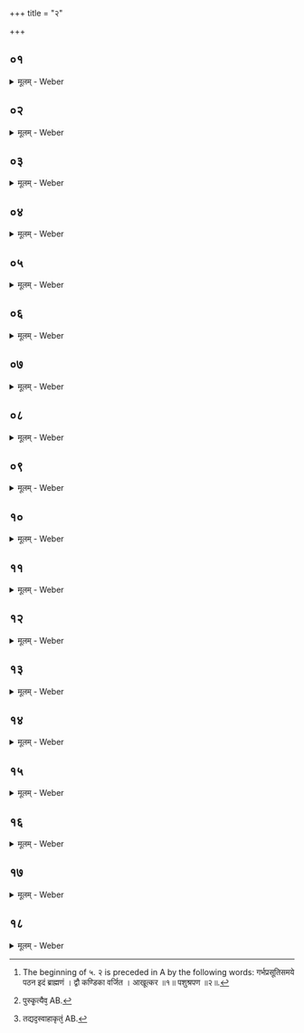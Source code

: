 +++
title = "२"

+++


##  ०१
<details><summary>मूलम् - Weber</summary>

वशामा᳘लभते॥  
ता᳘माल᳘भ्य सं᳘ज्ञपयन्ति संज्ञ᳘प्याह वपामु᳘त्खिदे᳘त्युत्खि᳘द्य वपा᳘मनुम᳘र्शं ग᳘र्भमे᳘ष्टवै᳘ ब्रूयात्स य᳘दि न᳘ विन्द᳘न्ति किमा᳘द्रियेरन्य᳘द्यु विन्द᳘न्ति त᳘त्र प्रा᳘यश्चित्तिः क्रियते [^wbr_1] ॥  

[^wbr_1]: The beginning of ५. २ is preceded in A by the following words: गर्भप्रसूतिसमये पठन इदं ब्राह्मणं । द्वौ कण्डिका वर्जित । आखूत्कर ॥१॥ पशुश्रपण ॥२॥.
</details>

##  ०२
<details><summary>मूलम् - Weber</summary>

न वै त᳘दवकल्पते॥  
यदे᳘काम् म᳘न्यमाना ए᳘कयेवैत᳘या च᳘रेयुर्यद्द्वे म᳘न्यमाना द्वा᳘भ्यामिव च᳘रेयु स्थालीं᳘ चैॗवोष्णी᳘षं चो᳘पकल्पयितवै᳘ ब्रूयात्॥
</details>

##  ०३
<details><summary>मूलम् - Weber</summary>

अ᳘थ वप᳘या चरन्ति॥  
य᳘थैव त᳘स्यै च᳘रणं वप᳘या चरिॗत्वाध्वर्यु᳘श्च य᳘जमानश्च पु᳘नरे᳘तः स᳘ आहाध्वर्युर्नि᳘रूहैतं ग᳘र्भमि᳘ति त᳘ᳫं᳘ हॗ नोदरतो नि᳘रूहेदा᳘र्ताया वै᳘ मृता᳘या उदरतो नि᳘रूहन्ति यदा वै ग᳘र्भः स᳘मृद्धो भ᳘वति प्रज᳘ननेन वै स त᳘र्हि प्रत्यङ्ङै᳘ति तम᳘पि विरु᳘ज्य श्रो᳘णी प्रत्य᳘ञ्चं नि᳘रूहितवै᳘ ब्रूयात्॥
</details>

##  ०४
<details><summary>मूलम् - Weber</summary>

तं᳘ निरुह्य᳘माणमभि᳘मन्त्रयते॥  
ए᳘जतु द᳘शमास्यो ग᳘र्भो जरा᳘युणा सहे᳘ति स यदाहै᳘जत्वि᳘ति प्राण᳘मेॗवास्मिन्नेत᳘द्दधाति द᳘शमास्य इ᳘ति यदा वै ग᳘र्भः स᳘मृद्धो भ᳘वत्य᳘थ द᳘शमास्यस्त᳘मेतदप्य᳘दशमास्यᳫं स᳘न्तम् ब्र᳘ह्मणैव य᳘जुषा द᳘शमास्यं करोति॥
</details>

##  ०५
<details><summary>मूलम् - Weber</summary>

जरा᳘युणा सहे᳘ति॥  
तद्य᳘था द᳘शमास्यो जरा᳘युणा सहेया᳘देव᳘मेत᳘दाह य᳘थायं᳘ वायुरे᳘जति य᳘था समुद्र ए᳘जती᳘ति प्राण᳘मेॗवास्मिन्नेत᳘द्दधात्येॗवायं द᳘शमास्यो अ᳘स्रज्जरा᳘युणा सहे᳘ति तद्य᳘था द᳘शमास्यो जरा᳘युणा सह स्र᳘ᳫं᳘सेतैव᳘मेत᳘दाह॥
</details>

##  ०६
<details><summary>मूलम् - Weber</summary>

त᳘दाहुः॥  
कथ᳘मेतं ग᳘र्भं कुर्यादित्य᳘ङ्गादङ्गाद्धैवास्या᳘वद्येयुर्य᳘थैवे᳘तरेषामवदा᳘नानामवदा᳘नं त᳘दु त᳘था न᳘ कुर्यादुतॗ ह्येषो᳘ ऽविकृताङ्गो भ᳘वत्यध᳘स्तादेव᳘ ग्रीवा᳘ अपिकृ᳘त्यैत᳘स्याᳫं स्थाल्या᳘मेतम् मे᳘धं श्चोतयेयुः स᳘र्वेभ्यो वा᳘ अस्यैषो᳘ ऽङ्गेभ्यो मे᳘ध श्चोतति त᳘दस्य स᳘र्वेषामेवा᳘ङ्गानाम᳘वत्तम् भवत्य᳘वद्यन्ति वशा᳘या अवदा᳘नानि य᳘थैव ते᳘षामवदा᳘नम्॥
</details>

##  ०७
<details><summary>मूलम् - Weber</summary>

ता᳘नि पशुश्र᳘पणे श्रपयन्ति॥  
त᳘देॗवैतम् मे᳘धं श्रपयन्त्युष्णी᳘षेणावे᳘ष्ट्य ग᳘र्भम् पार्श्वतः᳘ पशुश्र᳘पणस्योपनि᳘दधाति यदा᳘ शृतो भ᳘वत्य᳘थ समु᳘द्यावदा᳘नान्येॗवाभिजुहो᳘ति नैतम् मे᳘धमु᳘द्वासयन्ति पशुं᳘ त᳘देॗवैतम् मे᳘धमु᳘द्वासयन्ति॥
</details>

##  ०८
<details><summary>मूलम् - Weber</summary>

तं᳘ जघ᳘नेन चा᳘त्वालम᳘न्तरेण यू᳘पं चाग्निं᳘ च हरन्ति॥  
दक्षिणतो᳘ निधा᳘य प्रतिप्रस्थाता᳘वद्यत्य᳘थ स्रुचोरु᳘पस्तृणीते᳘ ऽथ मनो᳘तायै हवि᳘षो ऽनुवा᳘च आहा᳘वद्यन्ति वशा᳘या अवदा᳘नानां य᳘थैव ते᳘षामवदा᳘नम्॥
</details>

##  ०९
<details><summary>मूलम् - Weber</summary>

अ᳘थ प्रचरणी᳘ति स्रु᳘ग्भवति॥  
त᳘स्याम् प्रतिप्रस्थाता मे᳘धायो᳘पस्तृणीते द्विर᳘वद्यति सकृ᳘दभि᳘घारयति प्र᳘त्यनक्त्यवदा᳘ने अ᳘थानुवा᳘च आहाश्रा᳘व्याह प्रेष्ये᳘ति व᳘षट्कृते ऽध्वर्यु᳘र्जुहोत्यध्वर्योर᳘नु हो᳘मं जुहोति प्रतिप्रस्थाता᳟॥
</details>

##  १०
<details><summary>मूलम् - Weber</summary>

य᳘स्यै ते यज्ञि᳘यो ग᳘र्भ इ᳘ति॥  
अ᳘यज्ञिया वै ग᳘र्भास्त᳘मेतद्ब्र᳘ह्मणैव य᳘जुषा यज्ञि᳘यं करोति य᳘स्यै यो᳘निहिरण्ययी᳘त्यदो वा᳘ एत᳘स्यै यो᳘निं वि᳘छिन्दन्ति य᳘ददो᳘ निष्क᳘र्षन्त्यमृ᳘तमा᳘युर्हि᳘रण्यं ता᳘मेॗवास्या एत᳘दमृ᳘तां यो᳘निं करोत्य᳘ङ्गान्य᳘ह्रुता य᳘स्य त᳘म् मात्रा स᳘मजीगमᳫं स्वाहे᳘ति य᳘दि पु᳘मान्त्स्याद्य᳘द्यु स्त्री स्याद᳘ङ्गान्य᳘ह्रुता य᳘स्यै ता᳘म् मात्रा स᳘मजीगमᳫं स्वाहे᳘ति य᳘द्यु अ᳘विज्ञातो ग᳘र्भो भ᳘वति पुंस्कृ᳘त्यैव᳘ [^wbr_2] जुहुयात्पु᳘मांसो हि ग᳘र्भा अ᳘ङ्गान्य᳘ह्रुता य᳘स्य त᳘म् मात्रा स᳘मजीगमᳫं स्वाहे᳘त्यदो वा᳘ एत᳘म् मात्रा वि᳘ष्वञ्चं कुर्वन्ति य᳘ददो᳘ निष्क᳘र्षन्ति त᳘मेत᳘द्ब्र᳘ह्मणैव य᳘जुषा सम᳘र्ध्य मध्यतो᳘ यज्ञ᳘स्य पु᳘नर्मात्रा स᳘ङ्गमयति॥  

[^wbr_2]: पुस्कृ᳘त्यैव᳘ AB.
</details>

##  ११
<details><summary>मूलम् - Weber</summary>

अ᳘थाध्वयुर्व᳘नस्प᳘तिना चरति॥  
व᳘नस्प᳘तिनाध्वर्यु᳘श्चरित्वा या᳘न्युपभृ᳘त्यवदा᳘नानि भ᳘वन्ति ता᳘नि समान᳘यमान आहाग्न᳘ये स्विष्टकृते᳘ ऽनुब्रूही᳘त्यत्या᳘क्रामति प्रतिप्रस्थाता स᳘ एतᳫं स᳘र्वमेव मे᳘धं गृह्णीते᳘ ऽथोप᳘रिष्टाद्द्विरा᳘ज्यस्याभि᳘घारयत्याश्रा᳘व्याह प्रेष्ये᳘ति व᳘षट्कृते ऽध्वर्यु᳘र्जुहोत्यध्वर्योर᳘नु हो᳘मं जुहोति प्रतिप्रस्थाता᳟॥
</details>

##  १२
<details><summary>मूलम् - Weber</summary>

पुरुदस्मो वि᳘षुरूप इ᳘न्दुरि᳘ति॥  
बहुदान इ᳘ति हैतद्यदा᳘ह पुरुदस्म इ᳘ति वि᳘षुरूप इ᳘ति वि᳘षुरूपा इव हि ग᳘र्भा इ᳘न्दुरन्त᳘र्महिमा᳘नमानञ्ज धी᳘र इ᳘त्यन्तॗर्ह्येष᳘ मात᳘र्यक्तो भ᳘वत्ये᳘कपदीं द्विप᳘दीं त्रिप᳘दीं च᳘तुष्पदीमष्टा᳘पदीम् भु᳘वना᳘नु प्रथन्ताᳫं स्वाहे᳘ति प्रथ᳘यत्येॗवैनामेतत्सु᳘भूयो ह जयत्यष्टा᳘पद्येष्ट्वा य᳘दुचा᳘नष्टापद्या॥
</details>

##  १३
<details><summary>मूलम् - Weber</summary>

त᳘दाहुः᳟᳟॥  
क्वैतं ग᳘र्भं कुर्यादि᳘ति वृक्ष᳘ एॗवैनमु᳘द्दध्युरन्त᳘रिक्षायतना वै ग᳘र्भा अन्त᳘रिक्षमिवैतद्य᳘द्वृक्षस्त᳘देनᳫं स्व᳘ एॗवाय᳘तने प्र᳘तिष्ठापयति त᳘दु वा᳘ आहुर्य᳘ एनं त᳘त्रानुव्याह᳘रेद्वृक्ष᳘ एनम् मृतमु᳘द्धास्यन्ती᳘ति त᳘था हैव᳘ स्यात्॥
</details>

##  १४
<details><summary>मूलम् - Weber</summary>

अप ए᳘वैन᳘मभ्य᳘वहरेयुः॥  
आ᳘पो वा᳘ अस्य स᳘र्वस्य प्रतिष्ठा त᳘देनमॗप्स्वेव प्र᳘तिष्ठापयति त᳘दु वा᳘ आहुर्य᳘ एनं त᳘त्रानुव्याह᳘रेदॗप्स्वेव᳘ मरिष्यती᳘ति त᳘था हैव᳘ स्यात्॥
</details>

##  १५
<details><summary>मूलम् - Weber</summary>

आखूत्कर᳘ एॗवैनमु᳘पकिरेयुः॥  
इयं वा᳘ अस्य स᳘र्वस्य प्रतिष्ठा त᳘देनमस्या᳘मेव प्र᳘तिष्ठापयति त᳘दु वा᳘ आहुर्य᳘ एनं त᳘त्रानुव्याह᳘रेत्क्षिॗप्रे ऽस्मै मृता᳘य श्मशानं᳘ करिष्यन्ती᳘ति त᳘था हैव᳘ स्यात्॥
</details>

##  १६
<details><summary>मूलम् - Weber</summary>

पशुश्र᳘पण एॗवैनम् मरु᳘द्भ्यो जुहुयात्॥  
अहुता᳘दो वै᳘ देवा᳘नाम् मरु᳘तो विड᳘हुतमिवैतद्यद᳘शृतो ग᳘र्भ आहवनी᳘याद्वा᳘ एष आ᳘हृतो भवति पशुश्र᳘पणस्तथा᳘ह न᳘ बहिर्धा᳘ यज्ञाद्भ᳘वति न᳘ प्रत्य᳘क्षमिवाहवनी᳘ये देवा᳘नां वै᳘ मरु᳘तस्त᳘देनम् मरु᳘त्स्वेव प्र᳘तिष्ठापयति॥
</details>

##  १७
<details><summary>मूलम् - Weber</summary>

स᳘ हुॗत्वैव᳘ समिष्टयजूं᳘षि॥  
प्रथमावशान्तेष्व᳘ङ्गारेष्वेतᳫं सो᳘ष्णीषं ग᳘र्भमा᳘दत्ते तं प्राङ् ति᳘ष्ठञ्जुहोति मारुत्य᳘र्चा म᳘रुतो य᳘स्य हि क्ष᳘ये पाथा᳘ दिवो᳘ विमहसः स᳘ सुगोपा᳘तमो ज᳘न इ᳘ति न स्वा᳘हाकरोत्यहुता᳘दो वै᳘ देवा᳘नाम् मरु᳘तो विड᳘हुतमिवैतद्यद᳘स्वाहाकृतं [^wbr_3] देवा᳘नां वै᳘ मरु᳘तस्त᳘देनम् मरु᳘त्स्वेव प्र᳘तिष्ठापयति॥  

[^wbr_3]: तद्यद᳘स्वाहाकृतं᳘ AB.
</details>

##  १८
<details><summary>मूलम् - Weber</summary>

अथा᳘ङ्गारैरभिस᳘मूहति॥  
मही द्यौः᳘ पृथिवी᳘ च न इमं᳘ यज्ञ᳘म् मिमिक्षताम् पिपृतां᳘ नो भ᳘रीमभिरि᳘ति॥
</details>